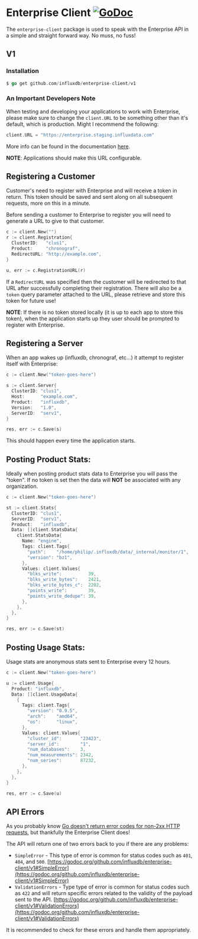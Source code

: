 # Enterprise Client [![GoDoc](https://godoc.org/github.com/influxdb/enterprise-client/v1?status.svg)](https://godoc.org/github.com/influxdb/enterprise-client/v1)

The `enterprise-client` package is used to speak with the Enterprise API in a simple and straight forward way. No muss, no fuss!

## V1

### Installation

```go
$ go get github.com/influxdb/enterprise-client/v1
```

### An Important Developers Note

When testing and developing your applications to work with Enterprise, please make sure to change the `client.URL` to be something other than it's default, which is production. Might I recommend the following:

```go
client.URL = "https://enterprise.staging.influxdata.com"
```

More info can be found in the documentation [here](https://godoc.org/github.com/influxdb/enterprise-client/v1#pkg-variables).

__NOTE__: Applications should make this URL configurable.

## Registering a Customer

Customer's need to register with Enterprise and will receive a token in return. This token should be saved and sent along on all subsequent requests, more on this in a minute.

Before sending a customer to Enterprise to register you will need to generate a URL to give to that customer.

```go
c := client.New("")
r := client.Registration{
  ClusterID:   "clus1",
  Product:     "chronograf",
  RedirectURL: "http://example.com",
}

u, err := c.RegistrationURL(r)
```

If a `RedirectURL` was specified then the customer will be redirected to that URL after successfully completing their registration. There will also be a `token` query parameter attached to the URL, please retrieve and store this token for future use!

__NOTE__: If there is no token stored locally (it is up to each app to store this token), when the application starts up they user should be prompted to register with Enterprise.

## Registering a Server

When an app wakes up (influxdb, chronograf, etc…) it attempt to register itself with Enterprise:


```go
c := client.New("token-goes-here")

s := client.Server{
  ClusterID: "clus1",
  Host:      "example.com",
  Product:   "influxdb",
  Version:   "1.0",
  ServerID:  "serv1",
}

res, err := c.Save(s)
```

This should happen every time the application starts.

## Posting Product Stats:

Ideally when posting product stats data to Enterprise you will pass the "token". If no token is set then the data will __NOT__ be associated with any organization.

```go
c := client.New("token-goes-here")

st := client.Stats{
  ClusterID: "clus1",
  ServerID:  "serv1",
  Product:   "influxdb",
  Data: []client.StatsData{
    client.StatsData{
      Name: "engine",
      Tags: client.Tags{
        "path":    "/home/philip/.influxdb/data/_internal/monitor/1",
        "version": "bz1",
      },
      Values: client.Values{
        "blks_write":          39,
        "blks_write_bytes":    2421,
        "blks_write_bytes_c":  2202,
        "points_write":        39,
        "points_write_dedupe": 39,
      },
    },
  },
}

res, err := c.Save(st)
```

## Posting Usage Stats:

Usage stats are anonymous stats sent to Enterprise every 12 hours.

```go
c := client.New("token-goes-here")

u := client.Usage{
  Product: "influxdb",
  Data: []client.UsageData{
    {
      Tags: client.Tags{
        "version": "0.9.5",
        "arch":    "amd64",
        "os":      "linux",
      },
      Values: client.Values{
        "cluster_id":       "23423",
        "server_id":        "1",
        "num_databases":    3,
        "num_measurements": 2342,
        "num_series":       87232,
      },
    },
  },
}

res, err := c.Save(u)
```

## API Errors

As you probably know [Go doesn't return error codes for non-2xx HTTP requests](http://metabates.com/2015/10/15/handling-http-request-errors-in-go/), but thankfully the Enterprise Client does!

The API will return one of two errors back to you if there are any problems:

* `SimpleError` - This type of error is common for status codes such as `401`, `404`, and `500`. [https://godoc.org/github.com/influxdb/enterprise-client/v1#SimpleError](https://godoc.org/github.com/influxdb/enterprise-client/v1#SimpleError)
* `ValidationErrors` - Type type of error is common for status codes such as `422` and will return specific errors related to the validity of the payload sent to the API. [https://godoc.org/github.com/influxdb/enterprise-client/v1#ValidationErrors](https://godoc.org/github.com/influxdb/enterprise-client/v1#ValidationErrors)

It is recommended to check for these errors and handle them appropriately.
